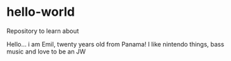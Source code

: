 # hello-world
Repository to learn about

Hello... i am Emil, twenty years old from Panama!
I like nintendo things, bass music and love to be an JW
